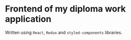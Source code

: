 # Frontend of my diploma work application

Written using `React`, `Redux` and `styled-components` libraries.
